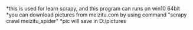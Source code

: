 *this is used for learn scrapy, and this program can runs on win10 64bit
*you can download pictures from meizitu.com by using command "scrapy crawl meizitu_spider"
*pic will save in D:/pictures 
